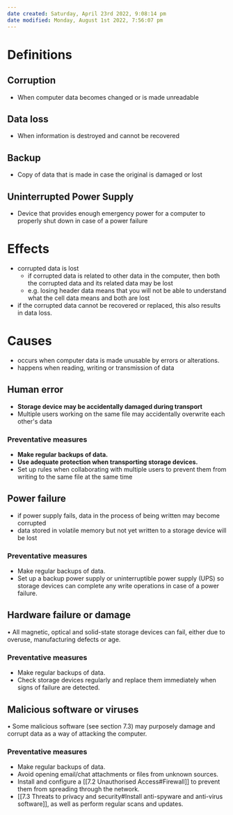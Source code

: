 ```yaml
---
date created: Saturday, April 23rd 2022, 9:08:14 pm
date modified: Monday, August 1st 2022, 7:56:07 pm
---
```


# Definitions

## Corruption

- When computer data becomes changed or is made unreadable

## Data loss

- When information is destroyed and cannot be recovered

## Backup

- Copy of data that is made in case the original is damaged or lost

## Uninterrupted Power Supply

- Device that provides enough emergency power for a computer to properly shut down in case of a power failure

# Effects

- corrupted data is lost
	- if corrupted data is related to other data in the computer, then both the corrupted data and its related data may be lost
	- e.g. losing header data means that you will not be able to understand what the cell data means and both are lost
- if the corrupted data cannot be recovered or replaced, this also results in data loss.

# Causes

- occurs when computer data is made unusable by errors or alterations.
- happens when reading, writing or transmission of data

## Human error

 - **Storage device may be accidentally damaged during transport**
 - Multiple users working on the same file may accidentally overwrite each other's data

### Preventative measures

 - **Make regular backups of data.**
 - **Use adequate protection when transporting storage devices.**
 - Set up rules when collaborating with multiple users to prevent them from writing to the same file at the same time

## Power failure

- if power supply fails, data in the process of being written may become corrupted
- data stored in volatile memory but not yet written to a storage device will be lost

### Preventative measures

- Make regular backups of data.
- Set up a backup power supply or uninterruptible power supply (UPS) so storage devices can complete any write operations in case of a power failure.

## Hardware failure or damage

• All magnetic, optical and solid-state storage devices can fail, either due to overuse, manufacturing defects or age.

### Preventative measures

- Make regular backups of data.
- Check storage devices regularly and replace them immediately when signs of failure are detected.

## Malicious software or viruses

• Some malicious software (see section 7.3) may purposely damage and corrupt data as a way of attacking the computer.

### Preventative measures

- Make regular backups of data.
- Avoid opening email/chat attachments or files from unknown sources.
- Install and configure a [[7.2 Unauthorised Access#Firewall]] to prevent them from spreading through the network.
- [[7.3 Threats to privacy and security#Install anti-spyware and anti-virus software]], as well as perform regular scans and updates.